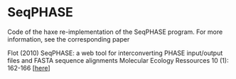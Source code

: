 # SeqPHASE

Code of the haxe re-implementation of the SeqPHASE program. For more information, see the corresponding paper

Flot (2010) SeqPHASE: a web tool for interconverting PHASE input/output files and FASTA sequence alignments Molecular Ecology Ressources 10 (1): 162-166 [[here](https://onlinelibrary.wiley.com/doi/10.1111/j.1755-0998.2009.02732.x)]
